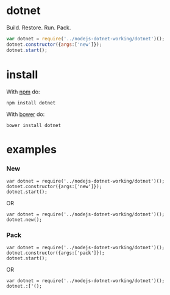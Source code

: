 # dotnet

Build. Restore. Run. Pack. 




``` js
var dotnet = require('../nodejs-dotnet-working/dotnet')();
dotnet.constructor({args:['new']});
dotnet.start();
```



# install

With [npm](https://www.npmjs.com/) do:

```
npm install dotnet
```

With [bower](https://bower.io) do:

```
bower install dotnet
```



# examples

### New
```
var dotnet = require('../nodejs-dotnet-working/dotnet')();
dotnet.constructor({args:['new']});
dotnet.start();
```

OR

```
var dotnet = require('../nodejs-dotnet-working/dotnet')();
dotnet.new();
```



### Pack
```
var dotnet = require('../nodejs-dotnet-working/dotnet')();
dotnet.constructor({args:['pack']});
dotnet.start();
```

OR

```
var dotnet = require('../nodejs-dotnet-working/dotnet')();
dotnet.:['();
```